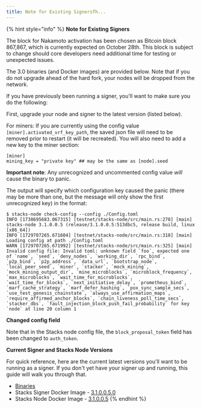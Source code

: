 ```yaml
---
title: Note for Existing SignersTh...
---
```


{% hint style="info" %}
**Note for Existing Signers**

The block for Nakamoto activation has been chosen as Bitcoin block 867,867, which is currently expected on October 28th. This block is subject to change should core developers need additional time for testing or unexpected issues.

The 3.0 binaries (and Docker images) are provided below. Note that if you do not upgrade ahead of the hard fork, your nodes will be dropped from the network.

If you have previously been running a signer, you'll want to make sure you do the following:

First, upgrade your node and signer to the latest version (listed below).

For miners: If you are currently using the config value `[miner].activated_vrf_key_path`, the saved json file will need to be removed prior to restart (it will be recreated). You will also need to add a new key to the miner section:

```
[miner]
mining_key = "private key" ## may be the same as [node].seed
```

**Important note**: Any unrecognized and uncommented config value _will_ cause the binary to panic.

The output will specify which configuration key caused the panic (there may be more than one, but the message will only show the first unrecognized key) in the format:

```
$ stacks-node check-config --config ./Config.toml
INFO [1738695683.067315] [testnet/stacks-node/src/main.rs:278] [main] stacks-node 3.1.0.0.5 (release/3.1.0.0.5:513dbc5, release build, linux [x86_64])
INFO [1729707265.671604] [testnet/stacks-node/src/main.rs:318] [main] Loading config at path ./Config.toml
WARN [1729707265.671992] [testnet/stacks-node/src/main.rs:325] [main] Invalid config file: Invalid toml: unknown field `foo`, expected one of `name`, `seed`, `deny_nodes`, `working_dir`, `rpc_bind`, `p2p_bind`, `p2p_address`, `data_url`, `bootstrap_node`, `local_peer_seed`, `miner`, `stacker`, `mock_mining`, `mock_mining_output_dir`, `mine_microblocks`, `microblock_frequency`, `max_microblocks`, `wait_time_for_microblocks`, `wait_time_for_blocks`, `next_initiative_delay`, `prometheus_bind`, `marf_cache_strategy`, `marf_defer_hashing`, `pox_sync_sample_secs`, `use_test_genesis_chainstate`, `always_use_affirmation_maps`, `require_affirmed_anchor_blocks`, `chain_liveness_poll_time_secs`, `stacker_dbs`, `fault_injection_block_push_fail_probability` for key `node` at line 20 column 1
```

**Changed config field**

Note that in the Stacks node config file, the `block_proposal_token` field has been changed to `auth_token`.

**Current Signer and Stacks Node Versions**

For quick reference, here are the current latest versions you'll want to be running as a signer. If you don't yet have your signer up and running, this guide will walk you through that.

* [Binaries](https://github.com/stacks-network/stacks-core/releases/latest)
* Stacks Signer Docker Image - [3.1.0.0.5.0](https://hub.docker.com/layers/blockstack/stacks-signer/3.1.0.0.5.0/images/sha256-4f0c19225065754ed08594deb3d2c67dc1126558e9e50f8174a1bc1736fedb99)
* Stacks Node Docker Image - [3.1.0.0.5](https://hub.docker.com/layers/blockstack/stacks-core/3.1.0.0.5/images/sha256-cf2c04b6f56d7a54c2032a13826ebb258cebe50a30b847810a279476824bd2c0)
{% endhint %}
